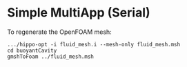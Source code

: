 # Simple MultiApp (Serial)

To regenerate the OpenFOAM mesh:

```console
.../hippo-opt -i fluid_mesh.i --mesh-only fluid_mesh.msh
cd buoyantCavity
gmshToFoam ../fluid_mesh.msh
```
